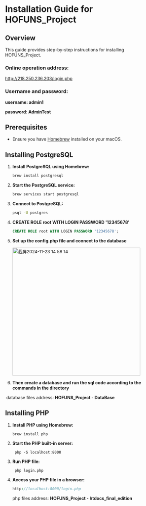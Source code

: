 # Installation Guide for HOFUNS_Project

## Overview

This guide provides step-by-step instructions for installing HOFUNS_Project.



### Online operation address: 

http://218.250.236.203/login.php



### Username and password:

**username:  admin1**

**password:  AdminTest**



## Prerequisites

- Ensure you have [Homebrew](https://brew.sh/) installed on your macOS.

## Installing PostgreSQL

1. **Install PostgreSQL using Homebrew:**

   ```bash
   brew install postgresql
   ```

2. **Start the PostgreSQL service:**

   ```bash
   brew services start postgresql
   ```

3. **Connect to PostgreSQL:**

   ```bash
   psql -U postgres
   ```

4. **CREATE ROLE root WITH LOGIN PASSWORD '12345678'**

   ```sql
   CREATE ROLE root WITH LOGIN PASSWORD '12345678';
   ```
5. **Set up the config.php file and connect to the database**
   
   <img width="414" alt="截屏2024-11-23 14 58 14" src="https://github.com/user-attachments/assets/7712375f-a2c2-47aa-aaa6-7b4be8dfb573">

7. **Then create a database and run the sql code according to the commands in the directory**

​		database files address:    **HOFUNS_Project - DataBase**

## Installing PHP

1. **Install PHP using Homebrew:**

   ```bash
   brew install php
   ```

2. **Start the PHP built-in server:**

   ```
    php -S localhost:8000
   ```

3. **Run PHP file:**
   ```
    php login.php
   ```
4. **Access your PHP file in a browser:**

   ```php
   http://localhost:8000/login.php
   ```

   php files address:  **HOFUNS_Project - htdocs_final_edition**

